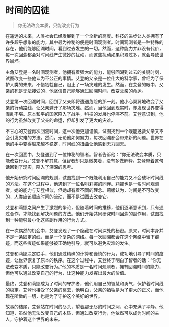 # 时间的囚徒
> 你无法改变本质，只能改变行为

在遥远的未来，人类社会已经发展到了一个全新的高度。科技的进步让人类拥有了许多超乎想象的能力，其中最为神秘的便是时间观测者。时间观测者是一种特殊的存在，他们能够回溯时间，看到过去发生的一切。然而，这种能力并非没有代价，每一次回溯都会对时间线产生微妙的扰动，而这些扰动如果积累过多，就会导致世界崩坏。

主角艾登是一名时间观测者，他拥有着强大的能力，能够回溯到过去的关键时刻，试图改变一些他认为不公正的事情。艾登的父亲是一位伟大的科学家，曾经为了保护人类的未来，不惜牺牲自己，阻止了一场灾难的发生。然而，在艾登的眼中，父亲的死是无法接受的，他坚信自己能够通过回溯时间，改变父亲的命运。

艾登第一次回溯时间，回到了父亲即将遭遇危险的那一刻。他小心翼翼地改变了父亲的行动路线，让父亲避开了那场灾难。然而，当他回到现实时，却发现世界变得混乱不堪。原本和平的国家陷入了战争，科技的发展也停滞不前。艾登意识到，他的行为虽然改变了父亲的命运，但却引发了更大的灾难。

不甘心的艾登再次回溯时间，这一次他更加谨慎，试图找到一个既能拯救父亲又不会引发灾难的方法。然而，无论他如何努力，每次回溯都会带来新的问题。世界在他的手中变得越来越不稳定，时间线的扭曲让他感到无力回天。

在一次回溯中，艾登遇到了一位神秘的智者。智者告诉他：“你无法改变本质，只能改变行为。”艾登不解其意，但智者却只是微笑着，没有多做解释。艾登带着这句话回到了现实，陷入了深深的思考。

他开始研究时间回溯的规则，试图找到一个既能利用自己的能力又不会破坏时间线的方法。在这个过程中，他遇到了一位名叫莉娜的同伴。莉娜也是一名时间观测者，她的能力与艾登相似，但她却有着不同的理念。莉娜认为，时间是不可改变的，人类应该顺应时间的流动，而不是试图去改变它。

艾登和莉娜之间产生了激烈的争论，但随着时间的推移，他们逐渐意识到，只有通过合作，才能找到解决问题的方法。他们开始共同研究时间回溯的副作用，试图找到一种能够最小化这些副作用的行为方式。

在一次偶然的机会中，艾登发现了一个隐藏在时间深处的秘密。原来，时间本身并不是一条固定的线，而是一个复杂的网络。每一次回溯都会在这个网络中留下痕迹，而这些痕迹如果能够被正确地引导，就可以避免灾难的发生。

艾登和莉娜决定联手，他们通过精确的计算和谨慎的行为，成功地引导了时间的痕迹，让世界恢复了原本的秩序。在这个过程中，艾登终于明白了智者的话：“你无法改变本质，只能改变行为。”他的本质是一名时间观测者，拥有回溯时间的能力，但他可以通过改变自己的行为，让这种能力发挥出最大的价值。

最终，艾登和莉娜成为了时间的守护者，他们用自己的智慧和勇气，保护着时间线的稳定。艾登也接受了父亲的离去，他明白，父亲的牺牲是为了更大的正义，而他现在所做的一切，也是为了守护这个美好的世界。

故事的结尾，艾登站在时间的尽头，望着那无尽的时间之河，心中充满了平静。他知道，虽然他无法改变自己的本质，但通过改变行为，他依然可以成为时间的主人，守护着这个世界的未来。